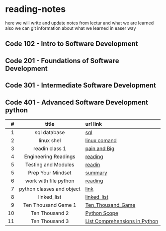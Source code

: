 # reading-notes

here we will write and update notes from lectur and what we are learned 
also we can git information about what we learned in easer way 

## Code 102 - Intro to Software Development

## Code 201 - Foundations of Software Development

## Code 301 - Intermediate Software Development

## Code 401 - Advanced Software Development python

| #| title | url link |
|-:|:-----:|:---------|
|1 |sql database |  [sql](https://github.com/AbdelrahmanElatrash/reading-notes/tree/main/sql_database)|
|2 |linux shel |  [linux comand](https://github.com/AbdelrahmanElatrash/reading-notes/tree/main/terminal_comand)|
|3 |readin class 1|[pain and Big](./sql_database/sql/)|
|4 |Engineering Readings|[reading](./Engineering_Readings/Engineering_Readings.md)|
|5 |Testing and Modules|[readin](./testing_and_modules/reading.md) |
|5 |Prep Your Mindset|[summary](./prep_your_mindset/prep_your_mindset.md)|
|6 |work with file python | [reading](./work_with_file_python/reading.md)|
|7 |python classes and object|[link](./classes_and_object/classes_and-object.md)|
|8 |linked_list |[linked_list](./linked_list/linked_list.md)|
|9 |Ten Thousand Game 1|[Ten_Thousand_Game](./Ten_Thousand_Game/reading.md)
|10|Ten Thousand 2 |[Python Scope](./Ten_Thousand_2/readin.md)
|11|Ten Thousand 3|[List Comprehensions in Python](./Ten_Thousand_3/reading.md)
